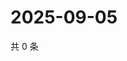 # 2025-09-05

共 0 条

<!-- BEGIN ZHIHUVIDEO -->
<!-- 最后更新时间 Fri Sep 05 2025 16:15:11 GMT+0800 (China Standard Time) -->

<!-- END ZHIHUVIDEO -->
